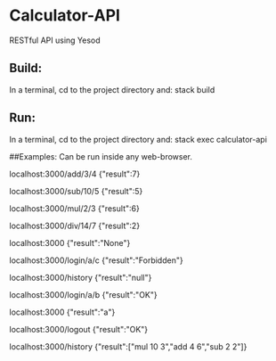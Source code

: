 # Calculator-API
RESTful API using Yesod

## Build:
In a terminal, cd to the project directory and:
stack build

## Run:
In a terminal, cd to the project directory and:
stack exec calculator-api

##Examples:
Can be run inside any web-browser.

localhost:3000/add/3/4
{"result":7}

localhost:3000/sub/10/5
{"result":5}

localhost:3000/mul/2/3
{"result":6}

localhost:3000/div/14/7
{"result":2}

localhost:3000
{"result":"None"}

localhost:3000/login/a/c
{"result":"Forbidden"}

localhost:3000/history
{"result":"null"}

localhost:3000/login/a/b
{"result":"OK"}

localhost:3000
{"result":"a"}

localhost:3000/logout
{"result":"OK"}

localhost:3000/history
{"result":["mul 10 3","add 4 6","sub 2 2"]}

